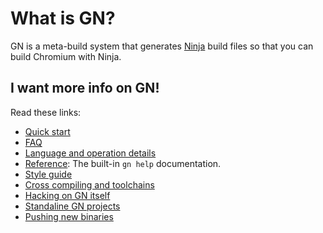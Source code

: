 # What is GN?

GN is a meta-build system that generates [Ninja](https://ninja-build.org)
build files so that you can build Chromium with Ninja.

## I want more info on GN!

Read these links:

  * [Quick start](docs/quick_start.md)
  * [FAQ](docs/faq.md)
  * [Language and operation details](docs/language.md)
  * [Reference](docs/reference.md): The built-in `gn help` documentation.
  * [Style guide](docs/style_guide.md)
  * [Cross compiling and toolchains](docs/cross_compiles.md)
  * [Hacking on GN itself](docs/hacking.md)
  * [Standaline GN projects](docs/standalone.md)
  * [Pushing new binaries](docs/update_binaries.md)
